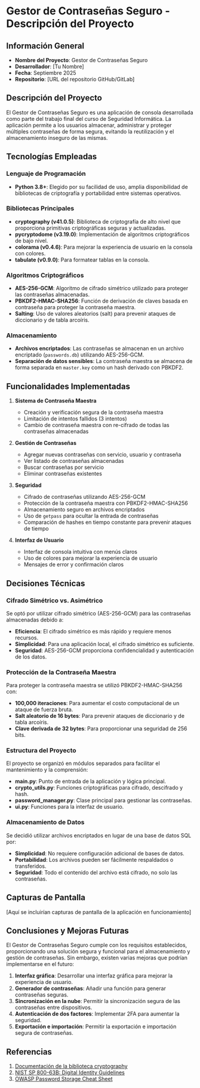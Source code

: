 # Gestor de Contraseñas Seguro - Descripción del Proyecto

## Información General

- **Nombre del Proyecto**: Gestor de Contraseñas Seguro
- **Desarrollador**: [Tu Nombre]
- **Fecha**: Septiembre 2025
- **Repositorio**: [URL del repositorio GitHub/GitLab]

## Descripción del Proyecto

El Gestor de Contraseñas Seguro es una aplicación de consola desarrollada como parte del trabajo final del curso de Seguridad Informática. La aplicación permite a los usuarios almacenar, administrar y proteger múltiples contraseñas de forma segura, evitando la reutilización y el almacenamiento inseguro de las mismas.

## Tecnologías Empleadas

### Lenguaje de Programación
- **Python 3.8+**: Elegido por su facilidad de uso, amplia disponibilidad de bibliotecas de criptografía y portabilidad entre sistemas operativos.

### Bibliotecas Principales
- **cryptography (v41.0.5)**: Biblioteca de criptografía de alto nivel que proporciona primitivas criptográficas seguras y actualizadas.
- **pycryptodome (v3.19.0)**: Implementación de algoritmos criptográficos de bajo nivel.
- **colorama (v0.4.6)**: Para mejorar la experiencia de usuario en la consola con colores.
- **tabulate (v0.9.0)**: Para formatear tablas en la consola.

### Algoritmos Criptográficos
- **AES-256-GCM**: Algoritmo de cifrado simétrico utilizado para proteger las contraseñas almacenadas.
- **PBKDF2-HMAC-SHA256**: Función de derivación de claves basada en contraseña para proteger la contraseña maestra.
- **Salting**: Uso de valores aleatorios (salt) para prevenir ataques de diccionario y de tabla arcoíris.

### Almacenamiento
- **Archivos encriptados**: Las contraseñas se almacenan en un archivo encriptado (`passwords.db`) utilizando AES-256-GCM.
- **Separación de datos sensibles**: La contraseña maestra se almacena de forma separada en `master.key` como un hash derivado con PBKDF2.

## Funcionalidades Implementadas

1. **Sistema de Contraseña Maestra**
   - Creación y verificación segura de la contraseña maestra
   - Limitación de intentos fallidos (3 intentos)
   - Cambio de contraseña maestra con re-cifrado de todas las contraseñas almacenadas

2. **Gestión de Contraseñas**
   - Agregar nuevas contraseñas con servicio, usuario y contraseña
   - Ver listado de contraseñas almacenadas
   - Buscar contraseñas por servicio
   - Eliminar contraseñas existentes

3. **Seguridad**
   - Cifrado de contraseñas utilizando AES-256-GCM
   - Protección de la contraseña maestra con PBKDF2-HMAC-SHA256
   - Almacenamiento seguro en archivos encriptados
   - Uso de `getpass` para ocultar la entrada de contraseñas
   - Comparación de hashes en tiempo constante para prevenir ataques de tiempo

4. **Interfaz de Usuario**
   - Interfaz de consola intuitiva con menús claros
   - Uso de colores para mejorar la experiencia de usuario
   - Mensajes de error y confirmación claros

## Decisiones Técnicas

### Cifrado Simétrico vs. Asimétrico
Se optó por utilizar cifrado simétrico (AES-256-GCM) para las contraseñas almacenadas debido a:
- **Eficiencia**: El cifrado simétrico es más rápido y requiere menos recursos.
- **Simplicidad**: Para una aplicación local, el cifrado simétrico es suficiente.
- **Seguridad**: AES-256-GCM proporciona confidencialidad y autenticación de los datos.

### Protección de la Contraseña Maestra
Para proteger la contraseña maestra se utilizó PBKDF2-HMAC-SHA256 con:
- **100,000 iteraciones**: Para aumentar el costo computacional de un ataque de fuerza bruta.
- **Salt aleatorio de 16 bytes**: Para prevenir ataques de diccionario y de tabla arcoíris.
- **Clave derivada de 32 bytes**: Para proporcionar una seguridad de 256 bits.

### Estructura del Proyecto
El proyecto se organizó en módulos separados para facilitar el mantenimiento y la comprensión:
- **main.py**: Punto de entrada de la aplicación y lógica principal.
- **crypto_utils.py**: Funciones criptográficas para cifrado, descifrado y hash.
- **password_manager.py**: Clase principal para gestionar las contraseñas.
- **ui.py**: Funciones para la interfaz de usuario.

### Almacenamiento de Datos
Se decidió utilizar archivos encriptados en lugar de una base de datos SQL por:
- **Simplicidad**: No requiere configuración adicional de bases de datos.
- **Portabilidad**: Los archivos pueden ser fácilmente respaldados o transferidos.
- **Seguridad**: Todo el contenido del archivo está cifrado, no solo las contraseñas.

## Capturas de Pantalla

[Aquí se incluirían capturas de pantalla de la aplicación en funcionamiento]

## Conclusiones y Mejoras Futuras

El Gestor de Contraseñas Seguro cumple con los requisitos establecidos, proporcionando una solución segura y funcional para el almacenamiento y gestión de contraseñas. Sin embargo, existen varias mejoras que podrían implementarse en el futuro:

1. **Interfaz gráfica**: Desarrollar una interfaz gráfica para mejorar la experiencia de usuario.
2. **Generador de contraseñas**: Añadir una función para generar contraseñas seguras.
3. **Sincronización en la nube**: Permitir la sincronización segura de las contraseñas entre dispositivos.
4. **Autenticación de dos factores**: Implementar 2FA para aumentar la seguridad.
5. **Exportación e importación**: Permitir la exportación e importación segura de contraseñas.

## Referencias

1. [Documentación de la biblioteca cryptography](https://cryptography.io/en/latest/)
2. [NIST SP 800-63B: Digital Identity Guidelines](https://pages.nist.gov/800-63-3/sp800-63b.html)
3. [OWASP Password Storage Cheat Sheet](https://cheatsheetseries.owasp.org/cheatsheets/Password_Storage_Cheat_Sheet.html)
